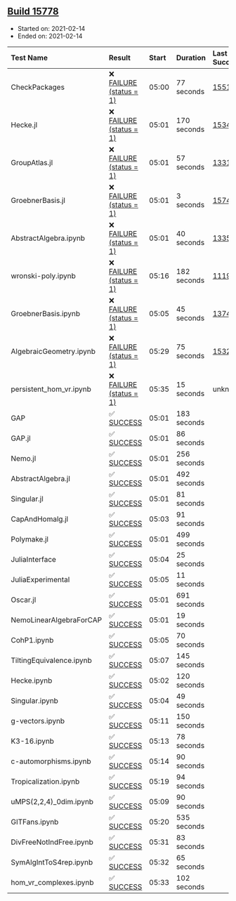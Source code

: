 ## [Build 15778](https://oscarci.mathematik.uni-kl.de/job/oscar/15778/)

* Started on: 2021-02-14
* Ended on: 2021-02-14

| Test Name    | Result | Start | Duration | Last Success | First Failure |
|:-------------|:-------|:------|:---------|:-------------|:--------------|
| CheckPackages | ❌ [FAILURE (status = 1)](https://oscarci.mathematik.uni-kl.de/job/oscar/15778/artifact/logs/build-15778/CheckPackages.log) | 05:00 | 77 seconds | [15514](https://oscarci.mathematik.uni-kl.de/job/oscar/15514/) | [15515](https://oscarci.mathematik.uni-kl.de/job/oscar/15515/) |
| Hecke.jl | ❌ [FAILURE (status = 1)](https://oscarci.mathematik.uni-kl.de/job/oscar/15778/artifact/logs/build-15778/Hecke.jl.log) | 05:01 | 170 seconds | [15344](https://oscarci.mathematik.uni-kl.de/job/oscar/15344/) | [15348](https://oscarci.mathematik.uni-kl.de/job/oscar/15348/) |
| GroupAtlas.jl | ❌ [FAILURE (status = 1)](https://oscarci.mathematik.uni-kl.de/job/oscar/15778/artifact/logs/build-15778/GroupAtlas.jl.log) | 05:01 | 57 seconds | [13311](https://oscarci.mathematik.uni-kl.de/job/oscar/13311/) | [13312](https://oscarci.mathematik.uni-kl.de/job/oscar/13312/) |
| GroebnerBasis.jl | ❌ [FAILURE (status = 1)](https://oscarci.mathematik.uni-kl.de/job/oscar/15778/artifact/logs/build-15778/GroebnerBasis.jl.log) | 05:01 | 3 seconds | [15745](https://oscarci.mathematik.uni-kl.de/job/oscar/15745/) | [15746](https://oscarci.mathematik.uni-kl.de/job/oscar/15746/) |
| AbstractAlgebra.ipynb | ❌ [FAILURE (status = 1)](https://oscarci.mathematik.uni-kl.de/job/oscar/15778/artifact/logs/build-15778/AbstractAlgebra.ipynb.log) | 05:01 | 40 seconds | [13355](https://oscarci.mathematik.uni-kl.de/job/oscar/13355/) | [13356](https://oscarci.mathematik.uni-kl.de/job/oscar/13356/) |
| wronski-poly.ipynb | ❌ [FAILURE (status = 1)](https://oscarci.mathematik.uni-kl.de/job/oscar/15778/artifact/logs/build-15778/wronski-poly.ipynb.log) | 05:16 | 182 seconds | [11192](https://oscarci.mathematik.uni-kl.de/job/oscar/11192/) | [11193](https://oscarci.mathematik.uni-kl.de/job/oscar/11193/) |
| GroebnerBasis.ipynb | ❌ [FAILURE (status = 1)](https://oscarci.mathematik.uni-kl.de/job/oscar/15778/artifact/logs/build-15778/GroebnerBasis.ipynb.log) | 05:05 | 45 seconds | [13748](https://oscarci.mathematik.uni-kl.de/job/oscar/13748/) | [13749](https://oscarci.mathematik.uni-kl.de/job/oscar/13749/) |
| AlgebraicGeometry.ipynb | ❌ [FAILURE (status = 1)](https://oscarci.mathematik.uni-kl.de/job/oscar/15778/artifact/logs/build-15778/AlgebraicGeometry.ipynb.log) | 05:29 | 75 seconds | [15322](https://oscarci.mathematik.uni-kl.de/job/oscar/15322/) | [15323](https://oscarci.mathematik.uni-kl.de/job/oscar/15323/) |
| persistent_hom_vr.ipynb | ❌ [FAILURE (status = 1)](https://oscarci.mathematik.uni-kl.de/job/oscar/15778/artifact/logs/build-15778/persistent_hom_vr.ipynb.log) | 05:35 | 15 seconds | unknown | unknown |
| GAP | ✅ [SUCCESS](https://oscarci.mathematik.uni-kl.de/job/oscar/15778/artifact/logs/build-15778/GAP.log) | 05:01 | 183 seconds |  |  |
| GAP.jl | ✅ [SUCCESS](https://oscarci.mathematik.uni-kl.de/job/oscar/15778/artifact/logs/build-15778/GAP.jl.log) | 05:01 | 86 seconds |  |  |
| Nemo.jl | ✅ [SUCCESS](https://oscarci.mathematik.uni-kl.de/job/oscar/15778/artifact/logs/build-15778/Nemo.jl.log) | 05:01 | 256 seconds |  |  |
| AbstractAlgebra.jl | ✅ [SUCCESS](https://oscarci.mathematik.uni-kl.de/job/oscar/15778/artifact/logs/build-15778/AbstractAlgebra.jl.log) | 05:01 | 492 seconds |  |  |
| Singular.jl | ✅ [SUCCESS](https://oscarci.mathematik.uni-kl.de/job/oscar/15778/artifact/logs/build-15778/Singular.jl.log) | 05:01 | 81 seconds |  |  |
| CapAndHomalg.jl | ✅ [SUCCESS](https://oscarci.mathematik.uni-kl.de/job/oscar/15778/artifact/logs/build-15778/CapAndHomalg.jl.log) | 05:03 | 91 seconds |  |  |
| Polymake.jl | ✅ [SUCCESS](https://oscarci.mathematik.uni-kl.de/job/oscar/15778/artifact/logs/build-15778/Polymake.jl.log) | 05:01 | 499 seconds |  |  |
| JuliaInterface | ✅ [SUCCESS](https://oscarci.mathematik.uni-kl.de/job/oscar/15778/artifact/logs/build-15778/JuliaInterface.log) | 05:04 | 25 seconds |  |  |
| JuliaExperimental | ✅ [SUCCESS](https://oscarci.mathematik.uni-kl.de/job/oscar/15778/artifact/logs/build-15778/JuliaExperimental.log) | 05:05 | 11 seconds |  |  |
| Oscar.jl | ✅ [SUCCESS](https://oscarci.mathematik.uni-kl.de/job/oscar/15778/artifact/logs/build-15778/Oscar.jl.log) | 05:01 | 691 seconds |  |  |
| NemoLinearAlgebraForCAP | ✅ [SUCCESS](https://oscarci.mathematik.uni-kl.de/job/oscar/15778/artifact/logs/build-15778/NemoLinearAlgebraForCAP.log) | 05:01 | 19 seconds |  |  |
| CohP1.ipynb | ✅ [SUCCESS](https://oscarci.mathematik.uni-kl.de/job/oscar/15778/artifact/logs/build-15778/CohP1.ipynb.log) | 05:05 | 70 seconds |  |  |
| TiltingEquivalence.ipynb | ✅ [SUCCESS](https://oscarci.mathematik.uni-kl.de/job/oscar/15778/artifact/logs/build-15778/TiltingEquivalence.ipynb.log) | 05:07 | 145 seconds |  |  |
| Hecke.ipynb | ✅ [SUCCESS](https://oscarci.mathematik.uni-kl.de/job/oscar/15778/artifact/logs/build-15778/Hecke.ipynb.log) | 05:02 | 120 seconds |  |  |
| Singular.ipynb | ✅ [SUCCESS](https://oscarci.mathematik.uni-kl.de/job/oscar/15778/artifact/logs/build-15778/Singular.ipynb.log) | 05:04 | 49 seconds |  |  |
| g-vectors.ipynb | ✅ [SUCCESS](https://oscarci.mathematik.uni-kl.de/job/oscar/15778/artifact/logs/build-15778/g-vectors.ipynb.log) | 05:11 | 150 seconds |  |  |
| K3-16.ipynb | ✅ [SUCCESS](https://oscarci.mathematik.uni-kl.de/job/oscar/15778/artifact/logs/build-15778/K3-16.ipynb.log) | 05:13 | 78 seconds |  |  |
| c-automorphisms.ipynb | ✅ [SUCCESS](https://oscarci.mathematik.uni-kl.de/job/oscar/15778/artifact/logs/build-15778/c-automorphisms.ipynb.log) | 05:14 | 90 seconds |  |  |
| Tropicalization.ipynb | ✅ [SUCCESS](https://oscarci.mathematik.uni-kl.de/job/oscar/15778/artifact/logs/build-15778/Tropicalization.ipynb.log) | 05:19 | 94 seconds |  |  |
| uMPS(2,2,4)_0dim.ipynb | ✅ [SUCCESS](https://oscarci.mathematik.uni-kl.de/job/oscar/15778/artifact/logs/build-15778/uMPS-2-2-4-_0dim.ipynb.log) | 05:09 | 90 seconds |  |  |
| GITFans.ipynb | ✅ [SUCCESS](https://oscarci.mathematik.uni-kl.de/job/oscar/15778/artifact/logs/build-15778/GITFans.ipynb.log) | 05:20 | 535 seconds |  |  |
| DivFreeNotIndFree.ipynb | ✅ [SUCCESS](https://oscarci.mathematik.uni-kl.de/job/oscar/15778/artifact/logs/build-15778/DivFreeNotIndFree.ipynb.log) | 05:31 | 83 seconds |  |  |
| SymAlgIntToS4rep.ipynb | ✅ [SUCCESS](https://oscarci.mathematik.uni-kl.de/job/oscar/15778/artifact/logs/build-15778/SymAlgIntToS4rep.ipynb.log) | 05:32 | 65 seconds |  |  |
| hom_vr_complexes.ipynb | ✅ [SUCCESS](https://oscarci.mathematik.uni-kl.de/job/oscar/15778/artifact/logs/build-15778/hom_vr_complexes.ipynb.log) | 05:33 | 102 seconds |  |  |
